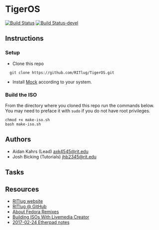 TigerOS
====================
[![Build Status](https://travis-ci.org/RITlug/TigerOS.svg?branch=master)](https://travis-ci.org/RITlug/TigerOS)
[![Build Status-devel](https://travis-ci.org/RITlug/TigerOS.svg?branch=devel)](https://travis-ci.org/RITlug/TigerOS)


## Instructions
### Setup 
* Clone this repo
```  
  git clone https://github.com/RITlug/TigerOS.git
```
* Install [Mock](https://github.com/rpm-software-management/mock/wiki) according to your system.
### Build the ISO
From the directory where you cloned this repo run the commands below. You may need to preface it with `sudo` if you do not have root privileges.
```
chmod +x make-iso.sh
bash make-iso.sh
```

## Authors

* Aidan Kahrs (Lead) <axk4545@rit.edu>
* Josh Bicking (Tutorials) <jhb2345@rit.edu>


## Tasks


## Resources

* [RITlug website](http://ritlug.com)
* [RITlug @ GitHub](https://github.com/RITlug)
* [About Fedora Remixes](https://fedoraproject.org/wiki/Remix)
* [Building ISOs With Livemedia Creator](https://fedoraproject.org/wiki/Livemedia-creator-_How_to_create_and_use_a_Live_CD)
* [2017-02-24 Etherpad notes](https://etherpad.gnome.org/p/rit-remix-discussion)
